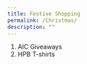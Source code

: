 ```yaml
---
title: Festive Shopping
permalink: /Christmas/
description: ""
---
```

1. AIC Giveaways
2. HPB T-shirts
